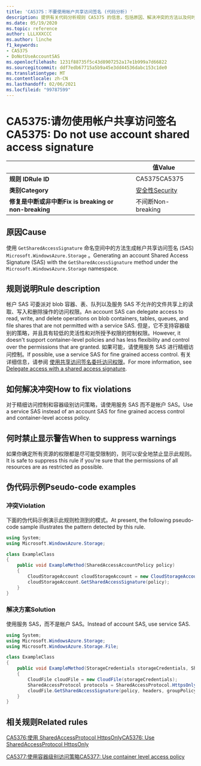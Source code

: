 ```yaml
---
title: 'CA5375：不要使用帐户共享访问签名 (代码分析) '
description: 提供有关代码分析规则 CA5375 的信息，包括原因、解决冲突的方法以及何时取消显示。
ms.date: 05/19/2020
ms.topic: reference
author: LLLXXXCCC
ms.author: linche
f1_keywords:
- CA5375
- DoNotUseAccountSAS
ms.openlocfilehash: 1231f88735f5c43d8907252a17e1b999a7d66822
ms.sourcegitcommit: ddf7edb67715a5b9a45e3dd44536dabc153c1de0
ms.translationtype: MT
ms.contentlocale: zh-CN
ms.lasthandoff: 02/06/2021
ms.locfileid: "99787599"
---
```

# <a name="ca5375-do-not-use-account-shared-access-signature"></a><span data-ttu-id="a4326-103">CA5375:请勿使用帐户共享访问签名</span><span class="sxs-lookup"><span data-stu-id="a4326-103">CA5375: Do not use account shared access signature</span></span>

| | <span data-ttu-id="a4326-104">值</span><span class="sxs-lookup"><span data-stu-id="a4326-104">Value</span></span> |
|-|-|
| <span data-ttu-id="a4326-105">**规则 ID**</span><span class="sxs-lookup"><span data-stu-id="a4326-105">**Rule ID**</span></span> |<span data-ttu-id="a4326-106">CA5375</span><span class="sxs-lookup"><span data-stu-id="a4326-106">CA5375</span></span>|
| <span data-ttu-id="a4326-107">**类别**</span><span class="sxs-lookup"><span data-stu-id="a4326-107">**Category**</span></span> |[<span data-ttu-id="a4326-108">安全性</span><span class="sxs-lookup"><span data-stu-id="a4326-108">Security</span></span>](security-warnings.md)|
| <span data-ttu-id="a4326-109">**修复是中断或非中断**</span><span class="sxs-lookup"><span data-stu-id="a4326-109">**Fix is breaking or non-breaking**</span></span> |<span data-ttu-id="a4326-110">不间断</span><span class="sxs-lookup"><span data-stu-id="a4326-110">Non-breaking</span></span>|

## <a name="cause"></a><span data-ttu-id="a4326-111">原因</span><span class="sxs-lookup"><span data-stu-id="a4326-111">Cause</span></span>

<span data-ttu-id="a4326-112">使用 `GetSharedAccessSignature` 命名空间中的方法生成帐户共享访问签名 (SAS) `Microsoft.WindowsAzure.Storage` 。</span><span class="sxs-lookup"><span data-stu-id="a4326-112">Generating an account Shared Access Signature (SAS) with the `GetSharedAccessSignature` method under the `Microsoft.WindowsAzure.Storage` namespace.</span></span>

## <a name="rule-description"></a><span data-ttu-id="a4326-113">规则说明</span><span class="sxs-lookup"><span data-stu-id="a4326-113">Rule description</span></span>

<span data-ttu-id="a4326-114">帐户 SAS 可委派对 blob 容器、表、队列以及服务 SAS 不允许的文件共享上的读取、写入和删除操作的访问权限。</span><span class="sxs-lookup"><span data-stu-id="a4326-114">An account SAS can delegate access to read, write, and delete operations on blob containers, tables, queues, and file shares that are not permitted with a service SAS.</span></span> <span data-ttu-id="a4326-115">但是，它不支持容器级别的策略，并且具有较低的灵活性和对所授予权限的控制权限。</span><span class="sxs-lookup"><span data-stu-id="a4326-115">However, it doesn't support container-level policies and has less flexibility and control over the permissions that are granted.</span></span> <span data-ttu-id="a4326-116">如果可能，请使用服务 SAS 进行精细访问控制。</span><span class="sxs-lookup"><span data-stu-id="a4326-116">If possible, use a service SAS for fine grained access control.</span></span> <span data-ttu-id="a4326-117">有关详细信息，请参阅 [使用共享访问签名委托访问权限](/rest/api/storageservices/delegate-access-with-shared-access-signature)。</span><span class="sxs-lookup"><span data-stu-id="a4326-117">For more information, see [Delegate access with a shared access signature](/rest/api/storageservices/delegate-access-with-shared-access-signature).</span></span>

## <a name="how-to-fix-violations"></a><span data-ttu-id="a4326-118">如何解决冲突</span><span class="sxs-lookup"><span data-stu-id="a4326-118">How to fix violations</span></span>

<span data-ttu-id="a4326-119">对于精细访问控制和容器级别访问策略，请使用服务 SAS 而不是帐户 SAS。</span><span class="sxs-lookup"><span data-stu-id="a4326-119">Use a service SAS instead of an account SAS for fine grained access control and container-level access policy.</span></span>

## <a name="when-to-suppress-warnings"></a><span data-ttu-id="a4326-120">何时禁止显示警告</span><span class="sxs-lookup"><span data-stu-id="a4326-120">When to suppress warnings</span></span>

<span data-ttu-id="a4326-121">如果你确定所有资源的权限都是尽可能受限制的，则可以安全地禁止显示此规则。</span><span class="sxs-lookup"><span data-stu-id="a4326-121">It is safe to suppress this rule if you're sure that the permissions of all resources are as restricted as possible.</span></span>

## <a name="pseudo-code-examples"></a><span data-ttu-id="a4326-122">伪代码示例</span><span class="sxs-lookup"><span data-stu-id="a4326-122">Pseudo-code examples</span></span>

### <a name="violation"></a><span data-ttu-id="a4326-123">冲突</span><span class="sxs-lookup"><span data-stu-id="a4326-123">Violation</span></span>

<span data-ttu-id="a4326-124">下面的伪代码示例演示此规则检测到的模式。</span><span class="sxs-lookup"><span data-stu-id="a4326-124">At present, the following pseudo-code sample illustrates the pattern detected by this rule.</span></span>

```csharp
using System;
using Microsoft.WindowsAzure.Storage;

class ExampleClass
{
    public void ExampleMethod(SharedAccessAccountPolicy policy)
    {
        CloudStorageAccount cloudStorageAccount = new CloudStorageAccount();
        cloudStorageAccount.GetSharedAccessSignature(policy);
    }
}
```

### <a name="solution"></a><span data-ttu-id="a4326-125">解决方案</span><span class="sxs-lookup"><span data-stu-id="a4326-125">Solution</span></span>

<span data-ttu-id="a4326-126">使用服务 SAS，而不是帐户 SAS。</span><span class="sxs-lookup"><span data-stu-id="a4326-126">Instead of account SAS, use service SAS.</span></span>

```csharp
using System;
using Microsoft.WindowsAzure.Storage;
using Microsoft.WindowsAzure.Storage.File;

class ExampleClass
{
    public void ExampleMethod(StorageCredentials storageCredentials, SharedAccessFilePolicy policy, SharedAccessFileHeaders headers, string groupPolicyIdentifier, IPAddressOrRange ipAddressOrRange)
    {
        CloudFile cloudFile = new CloudFile(storageCredentials);
        SharedAccessProtocol protocols = SharedAccessProtocol.HttpsOnly;
        cloudFile.GetSharedAccessSignature(policy, headers, groupPolicyIdentifier, protocols, ipAddressOrRange);
    }
}
```

## <a name="related-rules"></a><span data-ttu-id="a4326-127">相关规则</span><span class="sxs-lookup"><span data-stu-id="a4326-127">Related rules</span></span>

[<span data-ttu-id="a4326-128">CA5376:使用 SharedAccessProtocol HttpsOnly</span><span class="sxs-lookup"><span data-stu-id="a4326-128">CA5376: Use SharedAccessProtocol HttpsOnly</span></span>](ca5376.md)

[<span data-ttu-id="a4326-129">CA5377:使用容器级别访问策略</span><span class="sxs-lookup"><span data-stu-id="a4326-129">CA5377: Use container level access policy</span></span>](ca5377.md)
